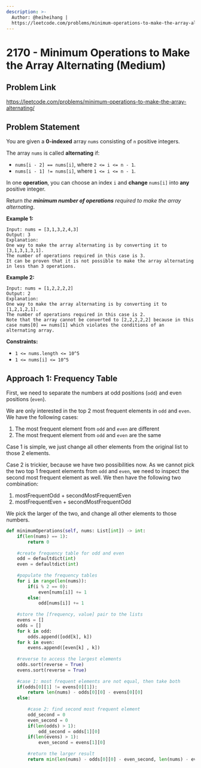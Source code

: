 ```yaml
---
description: >-
  Author: @heiheihang |
  https://leetcode.com/problems/minimum-operations-to-make-the-array-alternating/
---
```


# 2170 - Minimum Operations to Make the Array Alternating (Medium)

## Problem Link

https://leetcode.com/problems/minimum-operations-to-make-the-array-alternating/

## Problem Statement

You are given a **0-indexed** array `nums` consisting of `n` positive integers.

The array `nums` is called **alternating** if:

* `nums[i - 2] == nums[i]`, where `2 <= i <= n - 1`.
* `nums[i - 1] != nums[i]`, where `1 <= i <= n - 1`.

In one **operation**, you can choose an index `i` and **change** `nums[i]` into **any** positive integer.

Return _the **minimum number of operations** required to make the array alternating_.

**Example 1:**

```
Input: nums = [3,1,3,2,4,3]
Output: 3
Explanation:
One way to make the array alternating is by converting it to [3,1,3,1,3,1].
The number of operations required in this case is 3.
It can be proven that it is not possible to make the array alternating in less than 3 operations. 
```

**Example 2:**

```
Input: nums = [1,2,2,2,2]
Output: 2
Explanation:
One way to make the array alternating is by converting it to [1,2,1,2,1].
The number of operations required in this case is 2.
Note that the array cannot be converted to [2,2,2,2,2] because in this case nums[0] == nums[1] which violates the conditions of an alternating array.
```

**Constraints:**

* `1 <= nums.length <= 10^5`
* `1 <= nums[i] <= 10^5`

## Approach 1: Frequency Table

First, we need to separate the numbers at odd positions (`odd`) and even positions (`even`).

We are only interested in the top 2 most frequent elements in `odd` and `even`. We have the following cases:

1. The most frequent element from `odd` and `even` are different
2. The most frequent element from `odd` and `even` are the same

Case 1 is simple, we just change all other elements from the original list to those 2 elements.

Case 2 is trickier, because we have two possibilities now. As we cannot pick the two top 1 frequent elements from `odd` and `even`, we need to inspect the second most frequent element as well. We then have the following two combination:

1. mostFrequentOdd + secondMostFrequentEven
2. mostFrequentEven + secondMostFrequentOdd

We pick the larger of the two, and change all other elements to those numbers.

<SolutionAuthor name="@heiheihang"/>

```python
def minimumOperations(self, nums: List[int]) -> int:
    if(len(nums) == 1):
        return 0
    
    #create frequency table for odd and even
    odd = defaultdict(int)
    even = defaultdict(int)
        
    #populate the frequency tables
    for i in range(len(nums)):
        if(i % 2 == 0):
            even[nums[i]] += 1
        else:
            odd[nums[i]] += 1
    
    #store the [frequency, value] pair to the lists
    evens = []
    odds = []
    for k in odd:
        odds.append([odd[k], k])
    for k in even:
        evens.append([even[k] , k])
        
    #reverse to access the largest elements        
    odds.sort(reverse = True)
    evens.sort(reverse = True)
    
    #case 1: most frequent elements are not equal, then take both
    if(odds[0][1] != evens[0][1]):
        return len(nums) - odds[0][0] - evens[0][0]
    else:
    
        #case 2: find second most frequent element
        odd_second = 0
        even_second = 0
        if(len(odds) > 1):
            odd_second = odds[1][0]
        if(len(evens) > 1):
            even_second = evens[1][0]
            
        #return the larger result
        return min(len(nums) - odds[0][0] - even_second, len(nums) - evens[0][0] - odd_second)
```
